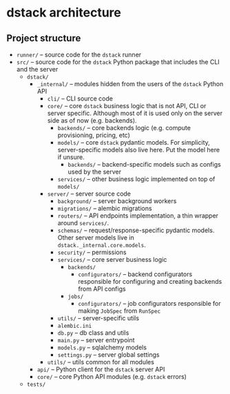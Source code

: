 
# dstack architecture

## Project structure

* `runner/` – source code for the `dstack` runner
* `src/` – source code for the `dstack` Python package that includes the CLI and the server
    * `dstack/`
        * `_internal/` – modules hidden from the users of the `dstack` Python API
            * `cli/` – CLI source code
            * `core/` – core `dstack` business logic that is not API, CLI or server specific. Although most of it is used only on the server side as of now (e.g. backends).
                * `backends/` – core backends logic (e.g. compute provisioning, pricing, etc)
                * `models/` – core `dstack` pydantic models. For simplicity, server-specific models also live here. Put the model here if unsure.
                    * `backends/` – backend-specific models such as configs used by the server
                * `services/` – other business logic implemented on top of `models/`
            * `server/` – server source code
                * `background/` – server background workers
                * `migrations/` – alembic migrations
                * `routers/` – API endpoints implementation, a thin wrapper around `services/`.
                * `schemas/` – request/response-specific pydantic models. Other server models live in `dstack._internal.core.models`.
                * `security/` – permissions 
                * `services/` – core server business logic
                    * `backends/`
                        * `configurators/` – backend configurators responsible for configuring and creating backends from API configs
                    * `jobs/`
                        * `configurators/` – job configurators responsible for making `JobSpec` from `RunSpec`
                * `utils/` – server-specific utils
                * `alembic.ini`
                * `db.py` – db class and utils
                * `main.py` – server entrypoint
                * `models.py` – sqlalchemy models
                * `settings.py` – server global settings
            * `utils/` – utils common for all modules
        * `api/` – Python client for the `dstack` server API
        * `core/` – core Python API modules (e.g. `dstack` errors)
    * `tests/`